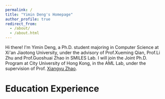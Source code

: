 ```yaml
---
permalink: /
title: "Yimin Deng's Homepage"
author_profile: true
redirect_from: 
  - /about/
  - /about.html
---
```

Hi there!
I'm Yimin Deng,  a Ph.D. student majoring in Computer Science at Xi'an Jiaotong University, under the advisory of Prof.Xueming Qian, Prof.Li Zhu and Prof.Guoshuai Zhao in SMILES Lab. I will join the Joint Ph.D. Program at City University of Hong Kong, in the AML Lab, under the supervision of Prof. [Xiangyu Zhao](https://zhaoxyai.github.io/).


Education Experience
======
